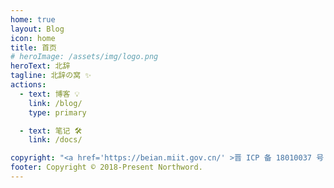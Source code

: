 ```yaml
---
home: true
layout: Blog
icon: home
title: 首页
# heroImage: /assets/img/logo.png
heroText: 北辞
tagline: 北辞の窝 ✨
actions:
  - text: 博客 💡
    link: /blog/
    type: primary

  - text: 笔记 🛠
    link: /docs/

copyright: "<a href='https://beian.miit.gov.cn/' >晋 ICP 备 18010037 号 - 1</a>"
footer: Copyright © 2018-Present Northword.
---
```

